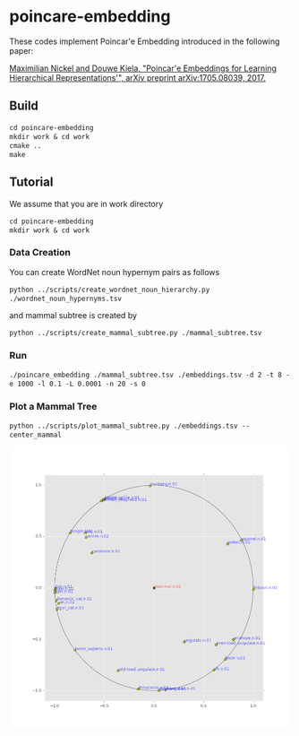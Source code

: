 # poincare-embedding

These codes implement Poincar\'e Embedding introduced in the following paper:

[Maximilian Nickel and Douwe Kiela, "Poincar\'e Embeddings for Learning Hierarchical Representations'", arXiv preprint arXiv:1705.08039, 2017.](https://arxiv.org/abs/1705.08039)

    
## Build

```shell
cd poincare-embedding
mkdir work & cd work
cmake ..
make
```

## Tutorial

We assume that you are in work directory


```shell
cd poincare-embedding
mkdir work & cd work
```

### Data Creation

You can create WordNet noun hypernym pairs as follows

```shell
python ../scripts/create_wordnet_noun_hierarchy.py ./wordnet_noun_hypernyms.tsv
```

and mammal subtree is created by

```shell
python ../scripts/create_mammal_subtree.py ./mammal_subtree.tsv
```

### Run

```shell
./poincare_embedding ./mammal_subtree.tsv ./embeddings.tsv -d 2 -t 8 -e 1000 -l 0.1 -L 0.0001 -n 20 -s 0
```
### Plot a Mammal Tree

```shell
python ../scripts/plot_mammal_subtree.py ./embeddings.tsv --center_mammal
```

![mammal.png](./misc/mammal.png)

